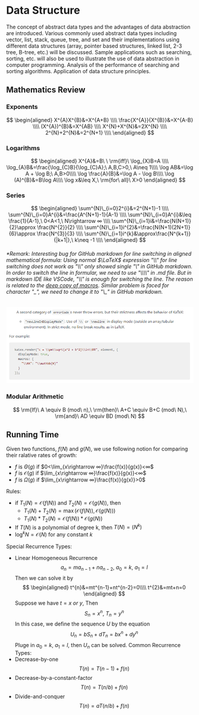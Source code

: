 # Data Structure
The concept of abstract data types and the advantages of data abstraction are introduced. Various commonly used abstract data types including vector, list, stack, queue, tree, and set and their implementations using different data structures (array, pointer based structures, linked list, 2-3 tree, B-tree, etc.) will be discussed. Sample applications such as searching, sorting, etc. will also be used to illustrate the use of data abstraction in computer programming. Analysis of the performance of searching and sorting algorithms. Application of data structure principles.
## Mathematics Review
### Exponents
$$
\begin{aligned}   
X^{A}X^{B}&=X^{A+B}  \\\\
\frac{X^{A}}{X^{B}}&=X^{A-B}  \\\\
(X^{A})^{B}&=X^{AB}  \\\\
X^{N}+X^{N}&=2X^{N}  \\\\
2^{N}+2^{N}&=2^{N+1}  \\\\
\end{aligned}
$$
### Logarithms
$$
\begin{aligned}   
X^{A}&=B\ \ \rm{iff}\ \log_{X}B=A \\\\
\log_{A}B&=\frac{\log_{C}B}{\log_{C}A};\ A,B,C>0,\ A\neq 1\\\\
\log AB&=\log A + \log B;\ A,B>0\\\\
\log \frac{A}{B}&=\log A - \log B\\\\
\log (A)^{B}&=B\log A\\\\
\log x&\leq X,\ \rm{for\ all}\ X>0
\end{aligned}
$$
### Series 
$$
\begin{aligned}   
\sum^{N}\_{i=0}2^{i}&=2^{N+1}-1 \\\\
\sum^{N}\_{i=0}A^{i}&=\frac{A^{N+1}-1}{A-1} \\\\
\sum^{N}\_{i=0}A^{i}&\leq \frac{1}{A-1},\ 0<A<1,\ N\rightarrow ∞ \\\\
\sum^{N}\_{i=1}i&=\frac{N(N+1)}{2}\approx \frac{N^{2}}{2} \\\\
\sum^{N}\_{i=1}i^{2}&=\frac{N(N+1)(2N+1)}{6}\approx \frac{N^{3}}{3} \\\\
\sum^{N}\_{i=1}i^{k}&\approx\frac{N^{k+1}}{|k+1|},\ k\neq -1 \\\\
\end{aligned}
$$
###### *Remark: Interesting bug for GitHub markdown for *line switching* in aligned mathematical formula: Using normal $\LaTeX$ expression "\\\\" for line switching does not work as "\\\\" only showed single "\\" in GitHub markdown. In order to switch the line in formular, we need to use "\\\\\\\\" in .md file. But in markdown IDE like VSCode, "\\\\" is enough for switching the line. The reason is related to the [deep copy of macros](https://github.com/yzhang-gh/vscode-markdown/pull/451). Similar problem is faced for character "\_", we need to change it to "\\\_" in GitHub markdown.
![](pic/error.png)
### Modular Arithmetic
$$
\rm{If}\ A \equiv B (mod\ n),\ \rm{then}\ A+C \equiv B+C (mod\ N),\ \rm{and}\ AD \equiv BD (mod\ N)
$$
## Running Time
Given two functions, $f(N)$ and $g(N)$, we use following notion for comparing their ralative rates of growth:
- $f$ is $\Theta(g)$ if $0<\lim_{x\rightarrow ∞}\frac{f(x)}{g(x)}<∞$
- $f$ is $\mathcal{O}(g)$ if $\lim_{x\rightarrow ∞}\frac{f(x)}{g(x)}<∞$
- $f$ is $\Omega(g)$ if $\lim_{x\rightarrow ∞}\frac{f(x)}{g(x)}>0$

Rules:
- if $T_{1}(N)=\mathcal{O}(f(N))$ and $T_{2}(N)=\mathcal{O}(g(N))$, then
  - $T_{1}(N)+T_{2}(N)=\max (\mathcal{O}(f(N)),\mathcal{O}(g(N)))$
  - $T_{1}(N)*T_{2}(N)=\mathcal{O}(f(N))*\mathcal{O}(g(N))$
- If $T(N)$ is a polynomial of degree k, then $T(N)=(N^{k})$
- $\log^{k}N=\mathcal{O}(N)$ for any constant $k$

Special Recurrence Types:
- Linear Homogeneous Recurrence
  $$a_{n}=ma_{n-1}+na_{n-2},\ a_{0}=k,\ a_{1}=l$$
  Then we can solve it by
  $$
  \begin{aligned}
      t^{n}&=mt^{n-1}+nt^{n-2}=0\\\\
      t^{2}&=mt+n=0
  \end{aligned}
  $$
  Suppose we have $t=x\ or\ y$, Then
  $$S_{n}=x^{n},\ T_{n}=y^{n}$$
  In this case, we define the sequence $U$ by the equation
  $$U_{n}=bS_{n}+dT_{n}=bx^{n}+dy^{n}$$
  Pluge in $a_{0}=k,\ a_{1}=l,$ then $U_{n}$ can be solved.
Common Recurrence Types:
- Decrease-by-one
  $$
  T(n)=T(n-1)+f(n)
  $$
- Decrease-by-a-constant-factor
  $$
  T(n)=T(n/b)+f(n)
  $$
- Divide-and-conquer
  $$
  T(n)=aT(n/b)+f(n)
  $$
